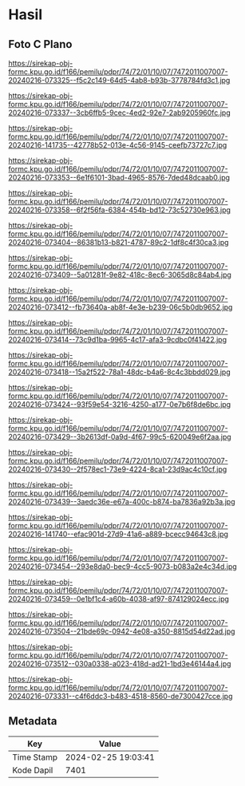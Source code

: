 # Hasil

## Foto C Plano

https://sirekap-obj-formc.kpu.go.id/f166/pemilu/pdpr/74/72/01/10/07/7472011007007-20240216-073325--f5c2c149-64d5-4ab8-b93b-3778784fd3c1.jpg

https://sirekap-obj-formc.kpu.go.id/f166/pemilu/pdpr/74/72/01/10/07/7472011007007-20240216-073337--3cb6ffb5-9cec-4ed2-92e7-2ab9205960fc.jpg

https://sirekap-obj-formc.kpu.go.id/f166/pemilu/pdpr/74/72/01/10/07/7472011007007-20240216-141735--42778b52-013e-4c56-9145-ceefb73727c7.jpg

https://sirekap-obj-formc.kpu.go.id/f166/pemilu/pdpr/74/72/01/10/07/7472011007007-20240216-073353--6e1f6101-3bad-4965-8576-7ded48dcaab0.jpg

https://sirekap-obj-formc.kpu.go.id/f166/pemilu/pdpr/74/72/01/10/07/7472011007007-20240216-073358--6f2f56fa-6384-454b-bd12-73c52730e963.jpg

https://sirekap-obj-formc.kpu.go.id/f166/pemilu/pdpr/74/72/01/10/07/7472011007007-20240216-073404--86381b13-b821-4787-89c2-1df8c4f30ca3.jpg

https://sirekap-obj-formc.kpu.go.id/f166/pemilu/pdpr/74/72/01/10/07/7472011007007-20240216-073409--5a01281f-9e82-418c-8ec6-3065d8c84ab4.jpg

https://sirekap-obj-formc.kpu.go.id/f166/pemilu/pdpr/74/72/01/10/07/7472011007007-20240216-073412--fb73640a-ab8f-4e3e-b239-06c5b0db9652.jpg

https://sirekap-obj-formc.kpu.go.id/f166/pemilu/pdpr/74/72/01/10/07/7472011007007-20240216-073414--73c9d1ba-9965-4c17-afa3-9cdbc0f41422.jpg

https://sirekap-obj-formc.kpu.go.id/f166/pemilu/pdpr/74/72/01/10/07/7472011007007-20240216-073418--15a2f522-78a1-48dc-b4a6-8c4c3bbdd029.jpg

https://sirekap-obj-formc.kpu.go.id/f166/pemilu/pdpr/74/72/01/10/07/7472011007007-20240216-073424--93f59e54-3216-4250-a177-0e7b6f8de6bc.jpg

https://sirekap-obj-formc.kpu.go.id/f166/pemilu/pdpr/74/72/01/10/07/7472011007007-20240216-073429--3b2613df-0a9d-4f67-99c5-620049e6f2aa.jpg

https://sirekap-obj-formc.kpu.go.id/f166/pemilu/pdpr/74/72/01/10/07/7472011007007-20240216-073430--2f578ec1-73e9-4224-8ca1-23d9ac4c10cf.jpg

https://sirekap-obj-formc.kpu.go.id/f166/pemilu/pdpr/74/72/01/10/07/7472011007007-20240216-073439--3aedc36e-e67a-400c-b874-ba7836a92b3a.jpg

https://sirekap-obj-formc.kpu.go.id/f166/pemilu/pdpr/74/72/01/10/07/7472011007007-20240216-141740--efac901d-27d9-41a6-a889-bcecc94643c8.jpg

https://sirekap-obj-formc.kpu.go.id/f166/pemilu/pdpr/74/72/01/10/07/7472011007007-20240216-073454--293e8da0-bec9-4cc5-9073-b083a2e4c34d.jpg

https://sirekap-obj-formc.kpu.go.id/f166/pemilu/pdpr/74/72/01/10/07/7472011007007-20240216-073459--0e1bf1c4-a60b-4038-af97-874129024ecc.jpg

https://sirekap-obj-formc.kpu.go.id/f166/pemilu/pdpr/74/72/01/10/07/7472011007007-20240216-073504--21bde69c-0942-4e08-a350-8815d54d22ad.jpg

https://sirekap-obj-formc.kpu.go.id/f166/pemilu/pdpr/74/72/01/10/07/7472011007007-20240216-073512--030a0338-a023-418d-ad21-1bd3e46144a4.jpg

https://sirekap-obj-formc.kpu.go.id/f166/pemilu/pdpr/74/72/01/10/07/7472011007007-20240216-073331--c4f6ddc3-b483-4518-8560-de7300427cce.jpg


## Metadata

| Key        | Value               |
| ---------- | ------------------- |
| Time Stamp | 2024-02-25 19:03:41 |
| Kode Dapil | 7401                |




